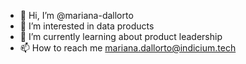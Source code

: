 - 👋 Hi, I’m @mariana-dallorto
- 👀 I’m interested in data products
- 🌱 I’m currently learning about product leadership
- 📫 How to reach me mariana.dallorto@indicium.tech

<!---
mariana-dallorto/mariana-dallorto is a ✨ special ✨ repository because its `README.md` (this file) appears on your GitHub profile.
You can click the Preview link to take a look at your changes.
--->
